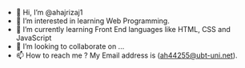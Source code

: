 - 👋 Hi, I’m @ahajrizaj1
- 👀 I’m interested in learning Web Programming.
- 🌱 I’m currently learning Front End languages like HTML, CSS and JavaScript 
- 💞️ I’m looking to collaborate on ...
- 📫 How to reach me ? My Email address is (ah44255@ubt-uni.net).

<!---
ahajrizaj1/ahajrizaj1 is a ✨ special ✨ repository because its `README.md` (this file) appears on your GitHub profile.
You can click the Preview link to take a look at your changes.
--->
